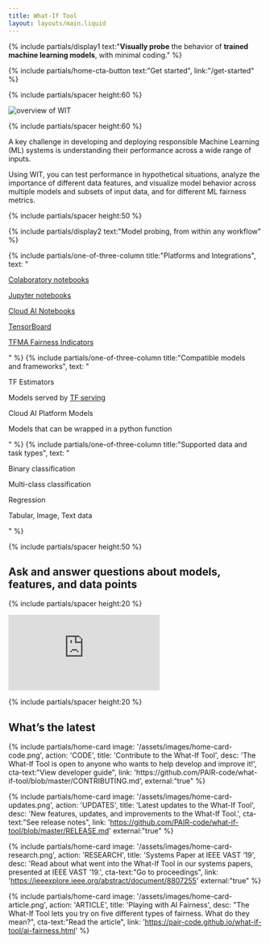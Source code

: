 ```yaml
---
title: What-If Tool
layout: layouts/main.liquid
---
```


<div class="mdl-cell--8-col mdl-cell--12-col-tablet mdl-cell--8-col-phone">

{% include partials/display1 text:"<strong>Visually probe</strong> the behavior of <strong>trained machine learning models</strong>, with minimal coding." %} 

{% include partials/home-cta-button text:"Get started", link:"/get-started" %}

{% include partials/spacer height:60 %}

</div>

![overview of WIT](/assets/images/home-hero.gif)

{% include partials/spacer height:60 %}

<div class="mdl-cell--8-col mdl-cell--12-col-tablet mdl-cell--8-col-phone">

A key challenge in developing and deploying responsible Machine Learning (ML) systems is understanding their performance across a wide range of inputs. 

Using WIT, you can test performance in hypothetical situations, analyze the importance of different data features, and visualize model behavior across multiple models and subsets of input data, and for different ML fairness metrics. 

</div>

{% include partials/spacer height:50 %}

{% include partials/display2 text:"Model probing, from within any workflow" %}

<div class="mdl-grid no-padding">

{% include partials/one-of-three-column title:"Platforms and Integrations", text: "

[Colaboratory notebooks](https://colab.research.google.com/)

[Jupyter notebooks](https://jupyter.org/)

[Cloud AI Notebooks](https://cloud.google.com/ai-platform-notebooks)

[TensorBoard](https://www.tensorflow.org/tensorboard)

[TFMA Fairness Indicators](https://www.tensorflow.org/tfx/guide/fairness_indicators)

" %}
{% include partials/one-of-three-column title:"Compatible models<br/> and frameworks", text: "

TF Estimators

Models served by [TF serving](https://www.tensorflow.org/tfx/guide/serving)

Cloud AI Platform Models 

Models that can be wrapped in a python function

" %}
{% include partials/one-of-three-column title:"Supported data and task types", text: "

Binary classification

Multi-class classification

Regression

Tabular, Image, Text data

" %}

</div>

{% include partials/spacer height:50 %}

## Ask and answer questions about models, features, and data points

{% include partials/spacer height:20 %}

<div class="video-container">
  <iframe src="https://www.youtube.com/embed/qTUUwfG1vSs" frameborder="0" allow="accelerometer; autoplay; encrypted-media; gyroscope; picture-in-picture" allowfullscreen></iframe>
</div>

{% include partials/spacer height:20 %}

## What’s the latest

<div class="mdl-grid no-padding">
  {% include partials/home-card image: '/assets/images/home-card-code.png', action: 'CODE', 
  title: 'Contribute to the What-If Tool', desc: 'The What-If Tool is open to anyone who wants to help develop and improve it!', 
  cta-text:"View developer guide", link: 'https://github.com/PAIR-code/what-if-tool/blob/master/CONTRIBUTING.md', external:"true" %}
  
  {% include partials/home-card image: '/assets/images/home-card-updates.png', action: 'UPDATES', 
  title: 'Latest updates to the What-If Tool', desc: 'New features, updates, and improvements to the What-If Tool.', 
  cta-text:"See release notes", link: 'https://github.com/PAIR-code/what-if-tool/blob/master/RELEASE.md' external:"true" %}

  {% include partials/home-card image: '/assets/images/home-card-research.png', action: 'RESEARCH', 
  title: 'Systems Paper at IEEE VAST ‘19', desc: 'Read about what went into the What-If Tool in our systems papers, presented at IEEE VAST ‘19.', 
  cta-text:"Go to proceedings", link: 'https://ieeexplore.ieee.org/abstract/document/8807255' external:"true" %}

  {% include partials/home-card image: '/assets/images/home-card-article.png', action: 'ARTICLE', 
  title: 'Playing with AI Fairness', desc: "The What-If Tool lets you try on five different types of fairness. What do they mean?", 
  cta-text:"Read the article", link: 'https://pair-code.github.io/what-if-tool/ai-fairness.html' %}

</div>